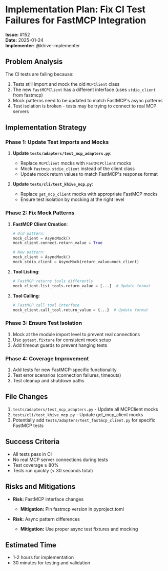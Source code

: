# Implementation Plan: Fix CI Test Failures for FastMCP Integration

**Issue:** #152  
**Date:** 2025-01-24  
**Implementer:** @khive-implementer

## Problem Analysis

The CI tests are failing because:
1. Tests still import and mock the old `MCPClient` class
2. The new `FastMCPClient` has a different interface (uses `stdio_client` from fastmcp)
3. Mock patterns need to be updated to match FastMCP's async patterns
4. Test isolation is broken - tests may be trying to connect to real MCP servers

## Implementation Strategy

### Phase 1: Update Test Imports and Mocks

1. **Update `tests/adapters/test_mcp_adapters.py`**:
   - Replace `MCPClient` mocks with `FastMCPClient` mocks
   - Mock `fastmcp.stdio_client` instead of the client class
   - Update mock return values to match FastMCP's response format

2. **Update `tests/cli/test_khive_mcp.py`**:
   - Replace `get_mcp_client` mocks with appropriate FastMCP mocks
   - Ensure test isolation by mocking at the right level

### Phase 2: Fix Mock Patterns

1. **FastMCP Client Creation**:
   ```python
   # Old pattern:
   mock_client = AsyncMock()
   mock_client.connect.return_value = True
   
   # New pattern:
   mock_client = AsyncMock()
   mock_stdio_client = AsyncMock(return_value=mock_client)
   ```

2. **Tool Listing**:
   ```python
   # FastMCP returns tools differently
   mock_client.list_tools.return_value = [...]  # Update format
   ```

3. **Tool Calling**:
   ```python
   # FastMCP call_tool interface
   mock_client.call_tool.return_value = {...}  # Update format
   ```

### Phase 3: Ensure Test Isolation

1. Mock at the module import level to prevent real connections
2. Use `pytest.fixture` for consistent mock setup
3. Add timeout guards to prevent hanging tests

### Phase 4: Coverage Improvement

1. Add tests for new FastMCP-specific functionality
2. Test error scenarios (connection failures, timeouts)
3. Test cleanup and shutdown paths

## File Changes

1. `tests/adapters/test_mcp_adapters.py` - Update all MCPClient mocks
2. `tests/cli/test_khive_mcp.py` - Update get_mcp_client mocks
3. Potentially add `tests/adapters/test_fastmcp_client.py` for specific FastMCP tests

## Success Criteria

- All tests pass in CI
- No real MCP server connections during tests
- Test coverage ≥ 80%
- Tests run quickly (< 30 seconds total)

## Risks and Mitigations

- **Risk:** FastMCP interface changes
  - **Mitigation:** Pin fastmcp version in pyproject.toml

- **Risk:** Async pattern differences
  - **Mitigation:** Use proper async test fixtures and mocking

## Estimated Time

- 1-2 hours for implementation
- 30 minutes for testing and validation